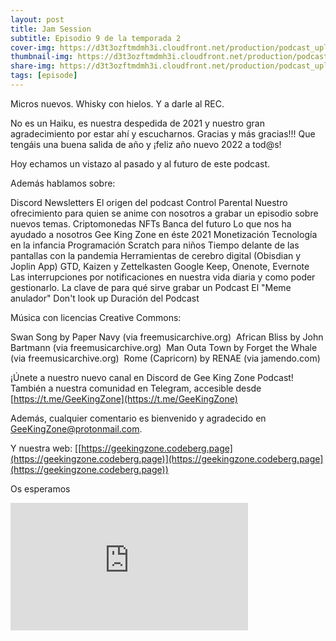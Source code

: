 ```yaml
---
layout: post
title: Jam Session
subtitle: Episodio 9 de la temporada 2
cover-img: https://d3t3ozftmdmh3i.cloudfront.net/production/podcast_uploaded_nologo400/14743809/14743809-1619370372653-eb16be7dd0aee.jpg
thumbnail-img: https://d3t3ozftmdmh3i.cloudfront.net/production/podcast_uploaded_nologo400/14743809/14743809-1619370372653-eb16be7dd0aee.jpg
share-img: https://d3t3ozftmdmh3i.cloudfront.net/production/podcast_uploaded_nologo400/14743809/14743809-1619370372653-eb16be7dd0aee.jpg
tags: [episode]
---
```


Micros nuevos.
Whisky con hielos.
Y a darle al REC.

No es un Haiku, es nuestra despedida de 2021 y nuestro gran agradecimiento por estar ahí y escucharnos.
Gracias y más gracias!!!
Que tengáis una buena salida de año y ¡feliz año nuevo 2022 a tod@s!

Hoy echamos un vistazo al pasado y al futuro de este podcast.

Además hablamos sobre:

 Discord
 Newsletters
 El origen del podcast
 Control Parental
 Nuestro ofrecimiento para quien se anime con nosotros a grabar un episodio sobre nuevos temas.
 Criptomonedas
  NFTs
  Banca del futuro
  Lo que nos ha ayudado a nosotros Gee King Zone en éste 2021
  Monetización
  Tecnología en la infancia
  Programación Scratch para niños
  Tiempo delante de las pantallas con la pandemia
  Herramientas de cerebro digital (Obisdian y Joplin App)
  GTD, Kaizen y Zettelkasten
  Google Keep, Onenote, Evernote
  Las interrupciones por notificaciones en nuestra vida diaria y como poder gestionarlo.
  La clave de para qué sirve grabar un Podcast
  El "Meme anulador"
  Don't look up
  Duración del Podcast

Música con licencias Creative Commons:

  Swan Song by Paper Navy (via freemusicarchive.org) 
  African Bliss by John Bartmann (via freemusicarchive.org) 
  Man Outa Town by Forget the Whale (via freemusicarchive.org) 
  Rome (Capricorn) by RENAE (via jamendo.com)


¡Únete a nuestro nuevo canal en Discord de Gee King Zone Podcast!
También a nuestra comunidad en Telegram, accesible desde [https://t.me/GeeKingZone](https://t.me/GeeKingZone)

Además, cualquier comentario es bienvenido y agradecido en [GeeKingZone@protonmail.com](mailto:GeeKingZone@protonmail.com).

Y nuestra web: [[https://geekingzone.codeberg.page](https://geekingzone.codeberg.page)](https://geekingzone.codeberg.page](https://geekingzone.codeberg.page))

Os esperamos
<iframe src='https://podcasters.spotify.com/pod/show/geekingzone/embed/episodes/Jam-Session-e1cc00d' height='204px' width='380px' frameborder='0' scrolling='no'></iframe>